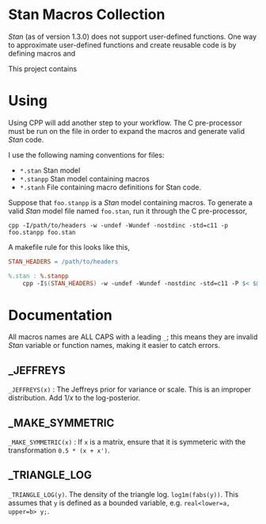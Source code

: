 # Stan Macros Collection

*Stan* (as of version 1.3.0) does not support user-defined functions.
One way to approximate user-defined functions and create reusable code
is by defining macros and
 
This project contains


# Using

Using CPP will add another step to your workflow. The C pre-processor
must be run on the file in order to expand the macros and generate
valid *Stan* code.

I use the following naming conventions for files:

- `*.stan` Stan model 
- `*.stanpp` Stan model containing macros
- `*.stanh` File containing macro definitions for Stan code.

Suppose that `foo.stanpp` is a *Stan* model containing macros. 
To generate a valid *Stan* model file named `foo.stan`, run it through the C pre-processor,

```console
cpp -I/path/to/headers -w -undef -Wundef -nostdinc -std=c11 -p foo.stanpp foo.stan
```

A makefile rule for this looks like this,

```makefile
STAN_HEADERS = /path/to/headers

%.stan : %.stanpp
	cpp -I$(STAN_HEADERS) -w -undef -Wundef -nostdinc -std=c11 -P $< $@
```

# Documentation

All macros names are ALL CAPS with a leading `_`; this means they are invalid *Stan* variable or function names, making it easier to catch errors.

## _JEFFREYS

`_JEFFREYS(x)` : The Jeffreys prior for variance or scale. This is an improper distribution.  Add $1 / x$ to the log-posterior.

## _MAKE_SYMMETRIC

`_MAKE_SYMMETRIC(x)` : If `x` is a matrix, ensure that it is symmeteric with the transformation `0.5 * (x + x')`.

## _TRIANGLE_LOG

`_TRIANGLE_LOG(y)`. The density of the triangle log. `log1m(fabs(y))`. This assumes that `y` is defined as a bounded variable, e.g. `real<lower=a, upper=b> y;`.

